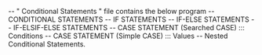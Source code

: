 -- " Conditional Statements " file contains the below program
-- CONDITIONAL STATEMENTS
-- IF STATEMENTS
-- IF-ELSE STATEMENTS
-- IF-ELSIF-ELSE STATEMENTS
-- CASE STATEMENT (Searched CASE)  ::: Conditions
-- CASE STATEMENT (Simple CASE) ::: Values
-- Nested Conditional Statements.
